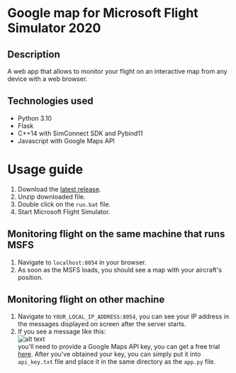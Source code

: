 # Google map for Microsoft Flight Simulator 2020

## Description
A web app that allows to monitor your flight on an interactive map from any device with a web browser.

## Technologies used
- Python 3.10
- Flask
- C++14 with SimConnect SDK and Pybind11
- Javascript with Google Maps API

# Usage guide
1. Download the [latest release](https://github.com/Rybeusz100/msfs-google-map/releases).
1. Unzip downloaded file.
1. Double click on the ```run.bat``` file.
1. Start Microsoft Flight Simulator.

## Monitoring flight on the same machine that runs MSFS
1. Navigate to ```localhost:8054``` in your browser.
1. As soon as the MSFS loads, you should see a map with your aircraft's position.

## Monitoring flight on other machine
1. Navigate to ```YOUR_LOCAL_IP_ADDRESS:8054```, you can see your IP address in the messages displayed on screen after the server starts.
1. If you see a message like this:  
![alt text](https://i.stack.imgur.com/maCMs.png)  
you'll need to provide a Google Maps API key, you can get a free trial [here](https://developers.google.com/maps). After you've obtained your key, you can simply put it into ```api_key.txt``` file and place it in the same directory as the ```app.py``` file.